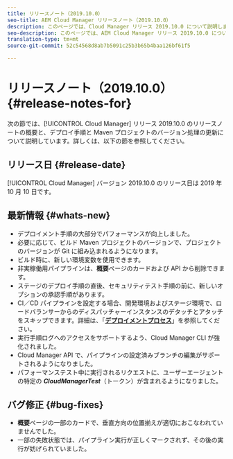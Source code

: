 ```yaml
---
title: リリースノート（2019.10.0）
seo-title: AEM Cloud Manager リリースノート（2019.10.0）
description: このページでは、Cloud Manager リリース 2019.10.0 について説明します。
seo-description: このページでは、AEM Cloud Manager リリース 2019.10.0 について説明します。
translation-type: tm+mt
source-git-commit: 52c54568d8ab7b5091c25b3b65b4baa126bf61f5

---
```


# リリースノート（2019.10.0）{#release-notes-for}

次の節では、[!UICONTROL Cloud Manager] リリース 2019.10.0 のリリースノートの概要と、デプロイ手順と Maven プロジェクトのバージョン処理の更新について説明しています。詳しくは、以下の節を参照してください。

## リリース日 {#release-date}

[!UICONTROL Cloud Manager] バージョン 2019.10.0 のリリース日は 2019 年 10 月 10 日です。

## 最新情報 {#whats-new}

* デプロイメント手順の大部分でパフォーマンスが向上しました。
* 必要に応じて、ビルド Maven プロジェクトのバージョンで、プロジェクトのバージョンが Git に組み込まれるようになります。
* ビルド時に、新しい環境変数を使用できます。
* 非実稼働用パイプラインは、**概要**&#x200B;ページのカードおよび API から削除できます。
* ステージのデプロイ手順の直後、セキュリティテスト手順の前に、新しいオプションの承認手順があります。
* CI／CD パイプラインを設定する場合、開発環境およびステージ環境で、ロードバランサーからのディスパッチャーインスタンスのデタッチとアタッチをスキップできます。詳細は、「**[デプロイメントプロセス](deploying-code.md#deployment-process)**」を参照してください。
* 実行手順ログへのアクセスをサポートするよう、Cloud Manager CLI が強化されました。
* Cloud Manager API で、パイプラインの設定済みブランチの編集がサポートされるようになりました。
* パフォーマンステスト中に実行されるリクエストに、ユーザーエージェントの特定の ***CloudManagerTest***（トークン）が含まれるようになりました。

## バグ修正 {#bug-fixes}

* **概要**&#x200B;ページの一部のカードで、垂直方向の位置揃えが適切におこなわれていませんでした。
* 一部の失敗状態では、パイプライン実行が正しくマークされず、その後の実行が妨げられていました。
